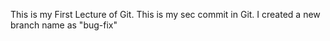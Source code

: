 This is my First Lecture of Git.
This is my sec commit in Git.
I created a new branch name as "bug-fix"
